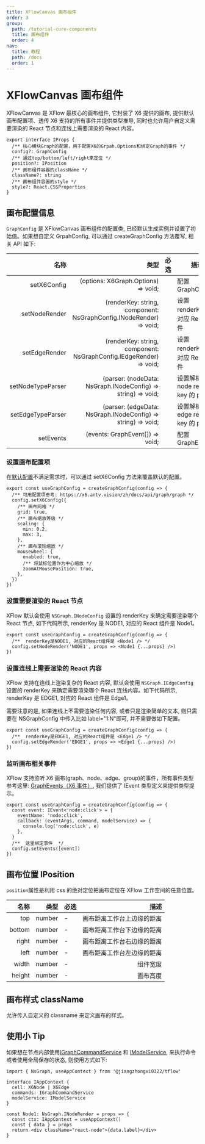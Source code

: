 ```yaml
---
title: XFlowCanvas 画布组件
order: 3
group:
  path: /tutorial-core-components
  title: 画布组件
  order: 4
nav:
  title: 教程
  path: /docs
  order: 1
---
```


# XFlowCanvas 画布组件

XFlowCanvas 是 XFlow 最核心的画布组件, 它封装了 X6 提供的画布, 提供默认画布配置项、透传 X6 支持的所有事件并提供类型推导, 同时也允许用户自定义需要渲染的 React 节点和连线上需要渲染的 React 内容。

```tsx | pure
export interface IProps {
  /** 核心模块Graph的配置，用于配置X6的Grpah.Options和绑定Graph的事件 */
  config?: GraphConfig
  /** 通过top/bottom/left/right来定位 */
  position?: IPosition
  /** 画布组件容器的className */
  className?: string
  /** 画布组件容器的style */
  style?: React.CSSProperties
}
```

## 画布配置信息

`GraphConfig` 是 XFlowCanvas 画布组件的配置类, 已经默认生成实例并设置了初始值。如果想自定义 GrpahConfig, 可以通过 createGraphConfig 方法覆写, 相关 API 如下:

|              名称 |                                                               类型 | 必选 | 描述                               |
| ----------------: | -----------------------------------------------------------------: | ---: | ---------------------------------- |
|       setX6Config |                                (options: X6Graph.Options) => void; |      | 配置 GraphOptions                  |
|     setNodeRender | (renderKey: string, component: NsGraphConfig.INodeRender) => void; |      | 设置 renderKey 和对应 React 组件   |
|     setEdgeRender | (renderKey: string, component: NsGraphConfig.IEdgeRender) => void; |      | 设置 renderKey 和对应 React 组件   |
| setNodeTypeParser |       (parser: (nodeData: NsGraph.INodeConfig) => string) => void; |      | 设置解析 node render key 的 parser |
| setEdgeTypeParser |       (parser: (edgeData: NsGraph.INodeConfig) => string) => void; |      | 设置解析 edge render key 的 parser |
|         setEvents |                                    (events: GraphEvent[]) => void; |      | 配置 GraphEvents                   |

### 设置画布配置项

在[默认配置](/api/interface/graph)不满足需求时，可以通过 setX6Config 方法来覆盖默认的配置。

```tsx | pure
export const useGraphConfig = createGraphConfig(config => {
  /** 可用配置项参考: https://x6.antv.vision/zh/docs/api/graph/graph */
  config.setX6Config({
    /** 画布网格 */
    grid: true,
    /** 画布缩放等级 */
    scaling: {
      min: 0.2,
      max: 3,
    },
    /** 画布滚轮缩放 */
    mousewheel: {
      enabled: true,
      /** 将鼠标位置作为中心缩放 */
      zoomAtMousePosition: true,
    },
  })
})
```

### 设置需要渲染的 React 节点

XFlow 默认会使用 `NSGraph.INodeConfig` 设置的 renderKey 来确定需要渲染哪个 React 节点, 如下代码所示, renderKey 是 NODE1, 对应的 React 组件是 Node1。

```tsx | pure
export const useGraphConfig = createGraphConfig(config => {
  /**  renderKey是NODE1, 对应的React组件是 <Node1 /> */
  config.setNodeRender('NODE1', props => <Node1 {...props} />)
})
```

### 设置连线上需要渲染的 React 内容

XFlow 支持在连线上渲染复杂的 React 内容, 默认会使用 `NSGraph.IEdgeConfig` 设置的 renderKey 来确定需要渲染哪个 React 连线内容。如下代码所示, renderKey 是 EDGE1, 对应的 React 组件是 Edge1。

需要注意的是, 如果连线上不需要渲染任何内容, 或者只是渲染简单的文本, 则只需要在 NSGraphConfig 中传入比如 label="1:N"即可, 并不需要做如下配置。

```tsx | pure
export const useGraphConfig = createGraphConfig(config => {
  /**  renderKey是EDGE1, 对应的React组件是 <Edge1 /> */
  config.setEdgeRender('EDGE1', props => <Edge1 {...props} />)
})
```

### 监听画布相关事件

XFlow 支持监听 X6 画布(graph、node、edge、group)的事件，所有事件类型参考这里: [GraphEvents（X6 事件）](https://x6.antv.vision/zh/docs/tutorial/intermediate/events), 我们提供了 IEvent 类型定义来提供类型提示。

```tsx | pure
export const useGraphConfig = createGraphConfig(config => {
  const event: IEvent<'node:click'> = {
    eventName: 'node:click',
    callback: (eventArgs, command, modelService) => {
      console.log('node:click', e)
    },
  }
  /**  这里绑定事件  */
  config.setEvents([event])
})
```

## 画布位置 IPosition

`position`属性是利用 css 的绝对定位把画布定位在 XFlow 工作空间的任意位置。

|   名称 |   类型 | 必选 |                       描述 |
| -----: | -----: | ---- | -------------------------: |
|    top | number | -    | 画布距离工作台上边缘的距离 |
| bottom | number | -    | 画布距离工作台下边缘的距离 |
|  right | number | -    | 画布距离工作台右边缘的距离 |
|   left | number | -    | 画布距离工作台左边缘的距离 |
|  width | number | -    |                   组件宽度 |
| height | number | -    |                   画布高度 |

## 画布样式 className

允许传入自定义的 classname 来定义画布的样式。

## 使用小 Tip

如果想在节点内部使用[IGraphCommandService](/api/interface/command#igraphcommandservice) 和 [IModelService](/api/interface/model#imodelservice), 来执行命令或者使用全局保存的状态, 则使用方式如下:

```tsx | pure
import { NsGraph, useAppContext } from '@jiangzhongxi0322/tflow'

interface IAppContext {
  cell: X6Node | X6Edge
  commands: IGraphCommandService
  modelService: IModelService
}

const Node1: NsGraph.INodeRender = props => {
  const ctx: IAppContext = useAppContext()
  const { data } = props
  return <div className="react-node">{data.label}</div>
}
```
